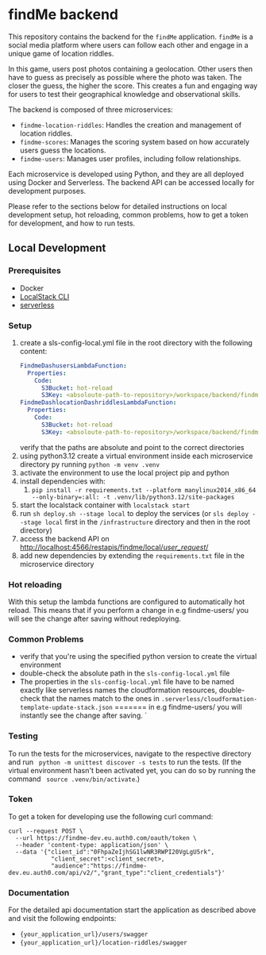 # findMe backend

This repository contains the backend for the `findMe` application. `findMe` is a social media platform where users can follow each other and engage in a unique game of location riddles. 

In this game, users post photos containing a geolocation. Other users then have to guess as precisely as possible where the photo was taken. The closer the guess, the higher the score. This creates a fun and engaging way for users to test their geographical knowledge and observational skills.

The backend is composed of three microservices:

- `findme-location-riddles`: Handles the creation and management of location riddles.
- `findme-scores`: Manages the scoring system based on how accurately users guess the locations.
- `findme-users`: Manages user profiles, including follow relationships.

Each microservice is developed using Python, and they are all deployed using Docker and Serverless. The backend API can be accessed locally for development purposes.

Please refer to the sections below for detailed instructions on local development setup, hot reloading, common problems, how to get a token for development, and how to run tests.

## Local Development

### Prerequisites

- Docker
- [LocalStack CLI](https://docs.localstack.cloud/getting-started/installation/#localstack-cli)
- [serverless](https://www.serverless.com)

### Setup

1. create a sls-config-local.yml file in the root directory with the following content:
    ```yaml
    FindmeDashusersLambdaFunction:
      Properties:
        Code:
          S3Bucket: hot-reload
          S3Key: <absoloute-path-to-repository>/workspace/backend/findme-users
    FindmeDashlocationDashriddlesLambdaFunction:
      Properties:
        Code:
          S3Bucket: hot-reload
          S3Key: <absoloute-path-to-repository>/workspace/backend/findme-location-riddles
    ```
   verify that the paths are absolute and point to the correct directories
2. using python3.12 create a virtual environment inside each microservice directory py running `python -m venv .venv`
3. activate the environment to use the local project pip and python
4. install dependencies with:
    1. `pip install -r requirements.txt --platform manylinux2014_x86_64 --only-binary=:all: -t .venv/lib/python3.12/site-packages`
5. start the localstack container with `localstack start`
6. run `sh deploy.sh --stage local` to deploy the services (or `sls deploy --stage local` first in the `/infrastructure`
   directory and then in the root directory)
6. access the backend API
   on [http://localhost:4566/restapis/findme/local/_user_request_/](http://localhost:4566/restapis/findme/local/_user_request_/)
7. add new dependencies by extending the `requirements.txt` file in the microservice directory

### Hot reloading

With this setup the lambda functions are configured to automatically hot reload. This means that if you perform a change
in e.g findme-users/ you will see the change after saving without redeploying.

### Common Problems

- verify that you're using the specified python version to create the virtual environment
- double-check the absolute path in the `sls-config-local.yml` file
- The properties in the `sls-config-local.yml` file have to be named exactly like serverless names the cloudformation
  resources, double-check that the names match to the ones in `.serverless/cloudformation-template-update-stack.json`
=======
in e.g findme-users/ you will instantly see the change after saving.
`

### Testing
To run the tests for the microservices, navigate to the respective directory and run ` python -m unittest discover -s tests` to run the tests.
(If the virtual environment hasn't been activated yet, you can do so by running the command ` source .venv/bin/activate`.)


### Token
To get a token for developing use the following curl command:
```
curl --request POST \
  --url https://findme-dev.eu.auth0.com/oauth/token \
  --header 'content-type: application/json' \
  --data '{"client_id":"0FhpaZeIjhSG1lwNR3RWPI20VgLgU5rk",
            "client_secret":<client_secret>,
            "audience":"https://findme-dev.eu.auth0.com/api/v2/","grant_type":"client_credentials"}'
```


### Documentation
For the detailed api documentation start the application as described above and visit the following endpoints:
  - `{your_application_url}/users/swagger`
  - `{your_application_url}/location-riddles/swagger`
